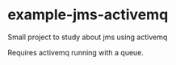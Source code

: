 # example-jms-activemq
Small project to study about jms using activemq

Requires activemq running with a queue.
